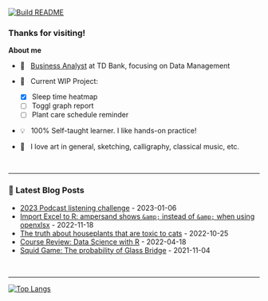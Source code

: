 [![Build README](https://github.com/aster-hu/aster-hu/actions/workflows/build.yml/badge.svg)](https://github.com/aster-hu/aster-hu/actions/workflows/build.yml)

### Thanks for visiting!

<!--
**aster-hu/aster-hu** is a ✨ _special_ ✨ repository because its `README.md` (this file) appears on your GitHub profile.
-->

**About me**

- 💼 &nbsp; [Business Analyst](https://www.linkedin.com/in/asterhu/) at TD Bank, focusing on Data Management

- 🚀 &nbsp; Current WIP Project: 

  - [x] Sleep time heatmap
  - [ ] Toggl graph report
  - [ ] Plant care schedule reminder

- 💡 &nbsp; 100% Self-taught learner. I like hands-on practice!

- 🎨 &nbsp; I love art in general, sketching, calligraphy, classical music, etc.

<br>

---

### 🔖 Latest Blog Posts
<!-- Blogpost starts -->
* [2023 Podcast listening challenge](https://asterhu.com/2023-Podcast-listening-challenge/) - 2023-01-06
* [Import Excel to R: ampersand shows `&amp;` instead of `&amp;` when using openxlsx](https://asterhu.com/import-excel-formula-with-ampersand-to-R/) - 2022-11-18
* [The truth about houseplants that are toxic to cats](https://asterhu.com/plant-toxicity-and-cats/) - 2022-10-25
* [Course Review: Data Science with R](https://asterhu.com/data-science-with-r-review/) - 2022-04-18
* [Squid Game: The probability of Glass Bridge](https://asterhu.com/squid-game-probability/) - 2021-11-04
<!-- Blogpost ends -->

<br>

---

[![Top Langs](https://github-readme-stats.vercel.app/api/top-langs/?username=aster-hu&show_icons=true&hide_border=true&theme=city_lights&layout=compact)](https://github.com/aster-hu)

